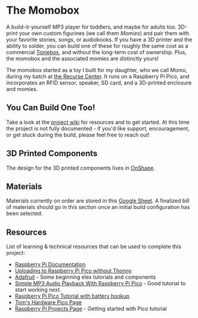 # The Momobox
A build-it-yourself MP3 player for toddlers, and maybe for adults too. 3D-print your own custom figurines (we call them _Momies_) and pair them with your favorite stories, songs, or audiobooks. If you have a 3D printer and the ability to solder, you can build one of these for roughly the same cost as a commercial [Toniebox](https://us.tonies.com/pages/toniebox), and without the long-term cost of ownership. Plus, the momobox and the associated momies are distinctly yours!

The momobox started as a toy I built for my daughter, who we call Momo, during my batch at [the Recurse Center](https://www.recurse.com). It runs on a Raspberry Pi Pico, and incorporates an RFID sensor, speaker, SD card, and a 3D-printed enclosure and momies.

## You Can Build One Too!
Take a look at the [project wiki](https://github.com/blairfrandeen/momobox/wiki) for resources and to get started. At this time the project is not fully documented - if you'd like support, encouragement, or get stuck during the build, please feel free to reach out!

## 3D Printed Components
The design for the 3D printed components lives in [OnShape](https://cad.onshape.com/documents/79b0dabc494fde770de26b57/w/b19bbc68ed3995e5b344c842/e/d2a39d4dcadbb5ff28daf759).

## Materials
Materials currently on order are stored in this [Google Sheet](https://docs.google.com/spreadsheets/d/11zDQTo5MPM0dLdLS7p9JRmXvDPAh0dKTZ6d4dLGUlPc/edit?usp=sharing). A finalized bill of materials should go in this section once an initial build configuration has been selected.

## Resources
List of learning & technical resources that can be used to complete this project:
- [Raspberry Pi Documentation](https://www.raspberrypi.com/documentation/computers/getting-started.html)
- [Uploading to Raspberry Pi Pico without Thonny](https://mikeesto.medium.com/uploading-to-the-raspberry-pi-pico-without-thonny-53de1a10da30)
- [Adafruit](https://learn.adafruit.com/) - Some beginning elex tutorials and components
- [Simple MP3 Audio Playback With Raspberry Pi Pico](https://embeddedcomputing.com/technology/processing/interface-io/simple-mp3-audio-playback-with-raspberry-pi-pico) - Good tutorial to start working next.
- [Raspberry Pi Pico Tutorial with battery hookup](https://www.raspberrypi.com/tutorials/raspberry-pi-pico-iron-man-arc-reactor/)
- [Tom's Hardware Pico Page](https://www.tomshardware.com/news/raspberry-pi-pico-tutorials-pinout-everything-you-need-to-know)
- [Raspberry Pi Projects Page](https://projects.raspberrypi.org/en/projects/getting-started-with-the-pico) - Getting started with Pico tutorial

